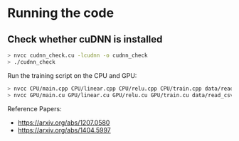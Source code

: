 # Running the code

## Check whether cuDNN is installed

```bash
> nvcc cudnn_check.cu -lcudnn -o cudnn_check
> ./cudnn_check
```

Run the training script on the CPU and GPU:
```bash
> nvcc CPU/main.cpp CPU/linear.cpp CPU/relu.cpp CPU/train.cpp data/read_csv.cpp CPU/sequential.cpp CPU/mse.cpp utils/utils.cpp -o cpu_trainer
> nvcc GPU/main.cu GPU/linear.cu GPU/relu.cu GPU/train.cu data/read_csv.cpp GPU/sequential.cu utils/utils.cpp GPU/mse.cu -o gpu_trainer
```

Reference Papers:
- https://arxiv.org/abs/1207.0580
- https://arxiv.org/abs/1404.5997